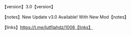 【version】3.0【version】

【notes】New Update v3.0 Available! With New Mod【notes】

【links】https://t.me/lutfilahdz/1008【links】

